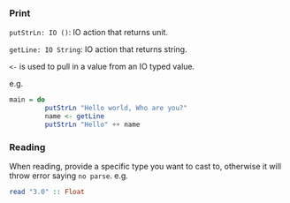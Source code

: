 
### Print

`putStrLn: IO ()`: IO action that returns unit.

`getLine: IO String`:  IO action that returns string.

`<-` is used to pull in a value from an IO typed value.

e.g.
```hs
main = do
         putStrLn "Hello world, Who are you?"
         name <- getLine
         putStrLn "Hello" ++ name
```

### Reading

When reading, provide a specific type you want to cast to, otherwise it
will throw error saying `no parse`.
e.g.
```hs
read "3.0" :: Float

```